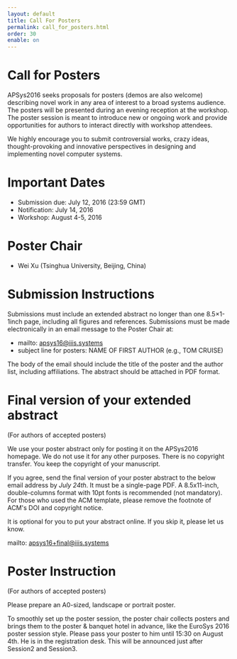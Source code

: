 ```yaml
---
layout: default
title: Call For Posters
permalink: call_for_posters.html
order: 30 
enable: on
---
```


<!---
Date: 31 May 2016
Author: Yi Ning
Purpose: To build a website for APSys 2016 for Dr. Cui.
Copy From: Takahiro, who is the author of APSys2015.
Last Modified: 31 May 2016
--->

# Call for Posters
APSys2016 seeks proposals for posters (demos are also welcome) describing novel work in any area of
interest to a broad systems audience. The posters will be presented during an
evening reception at the workshop. The poster session is meant to introduce new
or ongoing work and provide opportunities for authors to interact directly with
workshop attendees.

We highly encourage you to submit controversial works, crazy ideas,
thought-provoking and innovative perspectives in designing and implementing
novel computer systems.

# Important Dates

- Submission due: July 12, 2016 (23:59 GMT)
- Notification: July 14, 2016
- Workshop: August 4-5, 2016

# Poster Chair

- Wei Xu (Tsinghua University, Beijing, China)

# Submission Instructions

Submissions must include an extended abstract no longer than one 8.5×1-1inch
page, including all figures and references. Submissions must
be made electronically in an email message to the Poster Chair at:

- mailto: [apsys16@iiis.systems](mailto:apsys16@iiis.systems)
- subject line for posters: NAME OF FIRST AUTHOR (e.g., TOM CRUISE)

The body of the email should include the title of the poster and the author
list, including affiliations. The abstract should be attached in PDF format.




# Final version of your extended abstract

(For authors of accepted posters)

We use your poster abstract only for posting it on the APSys2016
homepage. We do not use it for any other purposes. There is no copyright
transfer. You keep the copyright of your manuscript.

If you agree, send the final version of your poster abstract to the
below email address by *July 24th*. It must be a single-page PDF. A 8.5x11-inch,
double-columns format with 10pt fonts is recommended (not mandatory).
For those who used the ACM template, please remove the footnote of ACM's
DOI and copyright notice.

It is optional for you to put your abstract online. If you skip it,
please let us know.

mailto:
[apsys16+final@iiis.systems](mailto:apsys16+final@iiis.systems)

# Poster Instruction

(For authors of accepted posters)

Please prepare an A0-sized, landscape or portrait poster.

To smoothly set up the poster session, the poster chair collects
posters and brings them to the poster & banquet hotel in advance, like the
EuroSys 2016 poster session style. Please pass your poster to him until 15:30 on
August 4th. He is in the registration desk. This will be announced just after
Session2 and Session3.


